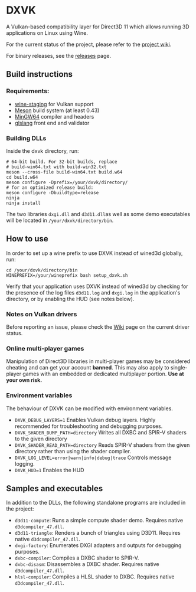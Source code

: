 # DXVK

A Vulkan-based compatibility layer for Direct3D 11 which allows running 3D applications on Linux using Wine.

For the current status of the project, please refer to the [project wiki](https://github.com/doitsujin/dxvk/wiki).

For binary releases, see the [releases](https://github.com/doitsujin/dxvk/releases) page.

## Build instructions

### Requirements:
- [wine-staging](https://wine-staging.com/) for Vulkan support
- [Meson](http://mesonbuild.com/) build system (at least 0.43)
- [MinGW64](http://mingw-w64.org/) compiler and headers
- [glslang](https://github.com/KhronosGroup/glslang) front end and validator

### Building DLLs
Inside the dxvk directory, run:
```
# 64-bit build. For 32-bit builds, replace
# build-win64.txt with build-win32.txt
meson --cross-file build-win64.txt build.w64
cd build.w64
meson configure -Dprefix=/your/dxvk/directory/
# for an optimized release build:
meson configure -Dbuildtype=release
ninja
ninja install
```

The two libraries `dxgi.dll` and `d3d11.dll`as well as some demo executables will be located in `/your/dxvk/directory/bin`.

## How to use
In order to set up a wine prefix to use DXVK instead of wined3d globally, run:
```
cd /your/dxvk/directory/bin
WINEPREFIX=/your/wineprefix bash setup_dxvk.sh
```

Verify that your application uses DXVK instead of wined3d by checking for the presence of the log files `d3d11.log` and `dxgi.log` in the application's directory, or by enabling the HUD (see notes below).

### Notes on Vulkan drivers
Before reporting an issue, please check the [Wiki](https://github.com/doitsujin/dxvk/wiki/Driver-support) page on the current driver status.

### Online multi-player games
Manipulation of Direct3D libraries in multi-player games may be considered cheating and can get your account **banned**. This may also apply to single-player games with an embedded or dedicated multiplayer portion. **Use at your own risk.**

### Environment variables
The behaviour of DXVK can be modified with environment variables.

- `DXVK_DEBUG_LAYERS=1` Enables Vulkan debug layers. Highly recommended for troubleshooting and debugging purposes.
- `DXVK_SHADER_DUMP_PATH=directory` Writes all DXBC and SPIR-V shaders to the given directory
- `DXVK_SHADER_READ_PATH=directory` Reads SPIR-V shaders from the given directory rather than using the shader compiler.
- `DXVK_LOG_LEVEL=error|warn|info|debug|trace` Controls message logging.
- `DXVK_HUD=1` Enables the HUD

## Samples and executables
In addition to the DLLs, the following standalone programs are included in the project:

- `d3d11-compute`: Runs a simple compute shader demo. Requires native `d3dcompiler_47.dll`.
- `d3d11-triangle`: Renders a bunch of triangles using D3D11. Requires native `d3dcompiler_47.dll`.
- `dxgi-factory`: Enumerates DXGI adapters and outputs for debugging purposes.
- `dxbc-compiler`: Compiles a DXBC shader to SPIR-V.
- `dxbc-disasm`: Disassembles a DXBC shader. Requires native `d3dcompiler_47.dll`.
- `hlsl-compiler`: Compiles a HLSL shader to DXBC. Requires native `d3dcompiler_47.dll`.
